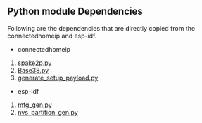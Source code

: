 ## Python module Dependencies

Following are the dependencies that are directly copied from the connectedhomeip and esp-idf.

- connectedhomeip
1. [spake2p.py](https://github.com/project-chip/connectedhomeip/tree/54038c0db7349cb54461dbb59418674d747123cf/scripts/tools/spake2p/spake2p.py)
2. [Base38.py](https://github.com/project-chip/connectedhomeip/tree/54038c0db7349cb54461dbb59418674d747123cf/src/setup_payload/Base38.py)
3. [generate_setup_payload.py](https://github.com/project-chip/connectedhomeip/tree/54038c0db7349cb54461dbb59418674d747123cf/src/setup_payload/generate_setup_payload.py)

- esp-idf
1. [mfg_gen.py](https://github.com/espressif/esp-idf/blob/v5.1.1/tools/mass_mfg/mfg_gen.py)
2. [nvs_partition_gen.py](https://github.com/espressif/esp-idf/blob/v5.1.1/components/nvs_flash/nvs_partition_generator/nvs_partition_gen.py)

